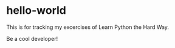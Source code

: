 # hello-world

This is for tracking my excercises of Learn Python the Hard Way.

Be a cool developer!

